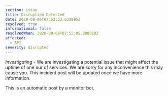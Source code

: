 ```yaml
---
section: issue
title: Disruption Detected
date: 2020-08-06T07:52:53.632995Z
resolved: true
informational: false
resolvedWhen: 2020-08-06T07:55:05.388018Z
affected:
  - API
severity: disrupted
---
```

*Investigating* - We are investigating a potential issue that might affect the uptime of one our of services. We are sorry for any inconvenience this may cause you. This incident post will be updated once we have more information.

This is an automatic post by a monitor bot.
        